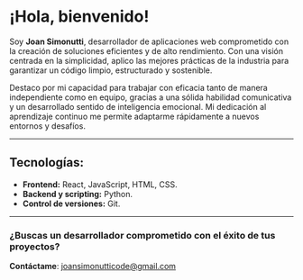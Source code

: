 # ¡Hola, bienvenido!

Soy **Joan Simonutti**, desarrollador de aplicaciones web comprometido con la creación de soluciones eficientes y de alto rendimiento. Con una visión centrada en la simplicidad, aplico las mejores prácticas de la industria para garantizar un código limpio, estructurado y sostenible.

Destaco por mi capacidad para trabajar con eficacia tanto de manera independiente como en equipo, gracias a una sólida habilidad comunicativa y un desarrollado sentido de inteligencia emocional. Mi dedicación al aprendizaje continuo me permite adaptarme rápidamente a nuevos entornos y desafíos.

---

## Tecnologías:

- **Frontend:** React, JavaScript, HTML, CSS.
- **Backend y scripting:** Python.
- **Control de versiones:** Git.

---

### ¿Buscas un desarrollador comprometido con el éxito de tus proyectos? 
**Contáctame**: [joansimonutticode@gmail.com](mailto:joansimonutticode@gmail.com)

